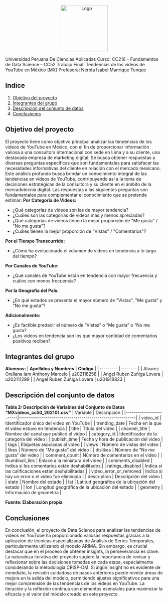 <p align="center">
  <img src="https://seeklogo.com/images/U/universidad-peruana-de-ciencias-aplicadas-upc-logo-B98C3A365C-seeklogo.com.png" alt="Logo"  width="150" height="150">
</p>
Universidad Peruana De Ciencias Aplicadas
Curso:
CC216 – Fundamentos de Data Science – CC52
Trabajo Final:
Tendencias de los videos de YouTube en México (MX)
Profesora:
Nérida Isabel Manrique Tunque


## Indice
1. [Objetivo del proyecto](#Objetivodelproyecto)
2. [Integrantes del grupo](#Integrantesdelgrupo)
3. [Descripción del conjunto de datos](#Descripcióndelconjuntodedatos)
4. [Conclusiones](#Conclusiones)

## Objetivo del proyecto
El proyecto tiene como objetivo principal analizar las tendencias de los videos de YouTube en México, con el fin de proporcionar información valiosa a una consultora internacional con sede en Lima y a su cliente, una destacada empresa de marketing digital. Se busca obtener respuestas a diversas preguntas específicas que son fundamentales para satisfacer las necesidades informativas del cliente en relación con el mercado mexicano. Este análisis profundo busca brindar un conocimiento integral de las tendencias en videos de YouTube, contribuyendo así a la toma de decisiones estratégicas de la consultora y su cliente en el ámbito de la mercadotecnia digital. Las respuestas a las siguientes preguntas son fundamentales para complementar el conocimiento que se pretende estimar:
**Por Categoría de Videos:**
* ¿Qué categorías de videos son las de mayor tendencia?
* ¿Cuáles son las categorías de videos más y menos apreciadas?
* ¿Qué categorías de videos tienen la mejor proporción de "Me gusta" / "No me gusta"?
* ¿Cuáles tienen la mejor proporción de "Vistas" / "Comentarios"?

**Por el Tiempo Transcurrido:**
* ¿Cómo ha evolucionado el volumen de videos en tendencia a lo largo del tiempo?

**Por Canales de YouTube:**
* ¿Qué canales de YouTube están en tendencia con mayor frecuencia y cuáles con menos frecuencia?

**Por la Geografía del País:**
* ¿En qué estados se presenta el mayor número de "Vistas", "Me gusta" y "No me gusta"?

**Adicionalmente:**
* ¿Es factible predecir el número de “Vistas” o “Me gusta” o “No me gusta? 
* ¿Los videos en tendencia son los que mayor cantidad de comentarios positivos reciben?

## Integrantes del grupo
**Alumnos:**
| **Apellidos y Nombres** | **Código** | 
| :-------- | :------- |
| Alvarez Orellana Iam Anthony Marcelo | u202118258 | 
| Angel Ruben Zuñiga Lovera | u202111299 |
| Angel Ruben Zuñiga Lovera | u20191B823 | 

## Descripción del conjunto de datos
**Tabla 2: Descripción de Variables del Conjunto de Datos “MXvideos_cc50_202101.csv"**
| Variable               | Descripción                                              |
|------------------------|----------------------------------------------------------|
| video_id               | Identificador único del video en YouTube                 |
| trending_date          | Fecha en la que el video estuvo en tendencia             |
| title                  | Título del video                                         |
| channel_title          | Nombre del canal que publicó el video                    |
| category_id            | Identificador de la categoría del video                  |
| publish_time           | Fecha y hora de publicación del video                    |
| tags                   | Etiquetas asociadas al video                             |
| views                  | Número de vistas del video                               |
| likes                  | Número de "Me gusta" del video                           |
| dislikes               | Número de "No me gusta" del video                        |
| comment_count          | Número de comentarios en el video                        |
| thumbnail_link         | Enlace a la miniatura del video                          |
| comments_disabled      | Indica si los comentarios están deshabilitados          |
| ratings_disabled       | Indica si las calificaciones están deshabilitadas         |
| video_error_or_removed  | Indica si hay un error o el video fue eliminado          |
| description            | Descripción del video                                    |
| state                  | Nombre del estado                                        |
| lat                    | Latitud geográfica de la ubicación del estado            |
| lon                    | Longitud geográfica de la ubicación del estado           |
| geometry               | Información de geometría                                 |

**Fuente: Elaboración propia**

## Conclusiones
En conclusión, el proyecto de Data Science para analizar las tendencias de videos en YouTube ha proporcionado valiosas respuestas gracias a la aplicación de técnicas especializadas de Análisis de Series Temporales, particularmente utilizando el modelo ARIMA. Sin embargo, es crucial destacar que en el proceso de obtener insights, la perseverancia es clave. La naturaleza iterativa del proyecto sugiere la importancia de revisar y reflexionar sobre las decisiones tomadas en cada etapa, especialmente considerando la metodología CRISP-DM. Si algún insight no es evidente de inmediato, la revisión cuidadosa de pasos anteriores puede revelar áreas de mejora en la salida del modelo, permitiendo ajustes significativos para una mejor comprensión de las tendencias de los videos en YouTube. La iteración y la reflexión continua son elementos esenciales para maximizar la eficacia y el valor del modelo creado en este proyecto.
